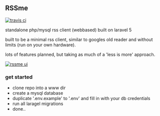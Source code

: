 ## RSSme

[![travis ci](https://travis-ci.org/samthomson/rssme.svg "travis ci")](https://travis-ci.org/samthomson/rssme)

standalone php/mysql rss client (webbased) built on laravel 5

built to be a minimal rss client, similar to googles old reader and without limits (run on your own hardware).

lots of features planned, but taking as much of a 'less is more' approach.

[![rssme ui](https://pbs.twimg.com/media/CJnRZi6WUAAsW6I.png:large)](https://pbs.twimg.com/media/CJnRZi6WUAAsW6I.png:large)

### get started

- clone repo into a www dir
- create a mysql database
- duplicate '.env.example' to '.env' and fill in with your db credentials
- run all laragel migrations
- done..